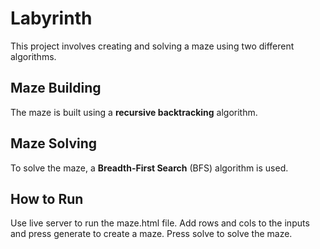 # Labyrinth
This project involves creating and solving a maze using two different algorithms.

## Maze Building
The maze is built using a **recursive backtracking** algorithm. 

## Maze Solving
To solve the maze, a **Breadth-First Search** (BFS) algorithm is used. 

## How to Run
Use live server to run the maze.html file.
Add rows and cols to the inputs and press generate to create a maze.
Press solve to solve the maze.